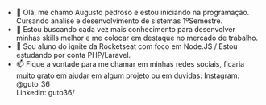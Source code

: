 - 👋 Olá, me chamo Augusto pedroso e estou iniciando na programação. Cursando analise e desenvolvimento de sistemas 1ºSemestre.
- 👀 Estou buscando cada vez mais conhecimento para desenvolver minhas skills melhor e me colocar em destaque no mercado de trabalho.
- 🌱 Sou aluno do ignite da Rocketseat com foco em Node.JS / Estou estudando por conta PHP/Laravel.
- 📫 Fique a vontade para me chamar em minhas redes sociais, ficaria muito grato em ajudar em algum projeto ou em duvidas:
Instagram: @guto_36 <br>
Linkedin: guto36/

<!---
pedroso36/pedroso36 is a ✨ special ✨ repository because its `README.md` (this file) appears on your GitHub profile.
You can click the Preview link to take a look at your changes.
--->
